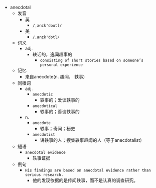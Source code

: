 - anecdotal
  - 发音
    - 英
      - `/ˌænɪk'doutl/`
    - 美
      - `/,ænɪk'dotl/`
  - 词义
    - adj.
      - 轶话的，逸闻趣事的
        - `consisting of short stories based on someone’s personal experience`
  - 记忆
    - 来自anecdote(n. 趣闻， 轶事)
  - 同根词
    - adj.
      - `anecdotic`
        - 轶事的；爱谈轶事的
      - `anecdotical`
        - 轶事的；善谈轶事的
    - n.
      - `anecdote`
        - 轶事；奇闻；秘史
      - `anecdotist`
        - 讲轶事的人；搜集轶事趣闻的人（等于anecdotalist）
  - 短语
    - `anecdotal evidence`
      - 轶事证据 
  - 例句
    - `His findings are based on anecdotal evidence rather than serious research.`
      - 他的发现依据的是传闻轶事，而不是认真的调查研究。

